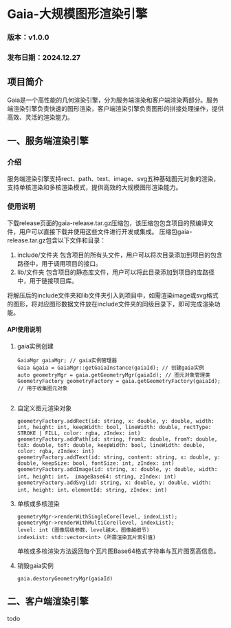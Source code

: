 # Gaia-大规模图形渲染引擎
### 版本：v1.0.0
### 发布日期：2024.12.27

## 项目简介
Gaia是一个高性能的几何渲染引擎，分为服务端渲染和客户端渲染两部分。服务端渲染引擎负责快速的图形渲染，客户端渲染引擎负责图形的拼接处理操作，提供高效、灵活的渲染能力。

## 一、服务端渲染引擎
### 介绍
   服务端渲染引擎支持rect、path、text、image、svg五种基础图元对象的渲染，支持单核渲染和多核渲染模式，提供高效的大规模图形渲染能力。
### 使用说明
下载release页面的gaia-release.tar.gz压缩包，该压缩包包含项目的预编译文件，用户可以直接下载并使用这些文件进行开发或集成。 
压缩包gaia-release.tar.gz包含以下文件和目录：
1. include/文件夹
   包含项目的所有头文件，用户可以将次目录添加到项目的包含路径中，用于调用项目的接口。
2. lib/文件夹
   包含项目的静态库文件，用户可以将此目录添加到项目的库路径中，用于链接项目库。

将解压后的include文件夹和lib文件夹引入到项目中，如需渲染image或svg格式的图形，将对应图形数据文件放在include文件夹的同级目录下，即可完成渲染功能。
#### API使用说明
1. gaia实例创建
   ```
   GaiaMgr gaiaMgr; // gaia实例管理器 
   Gaia &gaia = GaiaMgr::getGaiaInstance(gaiaId); // 创建gaia实例 
   auto geometryMgr = gaia.getGeometryMgr(gaiaId); // 图元对象管理类 
   GeometryFactory geometryFactory = gaia.getGeometryFactory(gaiaId); // 用于收集图元对象
  
2. 自定义图元渲染对象
   ```
   geometryFactory.addRect(id: string, x: double, y: double, width: int, height: int, keepWidth: bool, lineWidth: double, rectType: STROKE | FILL, color: rgba, zIndex: int)
   geometryFactory.addPath(id: string, fromX: double, fromY: double, toX: double, toY: double, keepWidth: bool, lineWidth: double, color: rgba, zIndex: int)
   geometryFactory.addText(id: string, content: string, x: double, y: double, keepSize: bool, fontSize: int, zIndex: int)
   geometryFactory.addImage(id: string, x: double, y: double, width: int, height: int， imageBase64: string, zIndex: int)
   geometryFactory.addSvg(id: string, x: double, y: double, width: int, height: int，elementId: string, zIndex: int)
   ```
3. 单核或多核渲染
   ```
   geometryMgr->renderWithSingleCore(level, indexList);
   geometryMgr->renderWithMultiCore(level, indexList);
   level: int (图像层级参数，level越大，图像越细节)
   indexList: std::vector<int> (所需渲染瓦片索引值)
   ```
    单核或多核渲染方法返回每个瓦片图Base64格式字符串与瓦片图宽高信息。  

4. 销毁gaia实例
   ```
   gaia.destoryGeometryMgr(gaiaId)
   ```
   
## 二、客户端渲染引擎
todo

